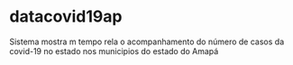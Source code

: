 # datacovid19ap
Sistema mostra m tempo rela o acompanhamento do número de casos da covid-19 no estado nos municipios do estado do Amapá
